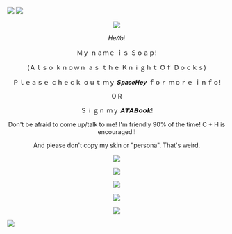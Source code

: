 ![](https://komarev.com/ghpvc/?username=slipperysoaps&color=blue&label=Soap+Enjoyers)
<img src="https://external-media.spacehey.net/media/sq1Igc9v90SsixyeN_M8HnyDwoNGwjc0m6bU3PezDYi4=/https://scontent-mia3-2.cdninstagram.com/v/t1.15752-9/566601515_1753589735292744_8219985084219730879_n.png?_nc_cat=107&ccb=1-7&_nc_sid=0024fc&_nc_ohc=seM-6RKfFqcQ7kNvwGSZhBS&_nc_oc=AdnCXRqstzdaIuIRy9BPu-dyw1h_-19q7wHBkOHVkYJpTv7Pe1v_VqsbJymvt9F15UI&_nc_zt=23&_nc_ht=scontent-mia3-2.cdninstagram.com&oh=03_Q7cD3gGnI-wltQIrEaEDlaPTTid4gbUF-gvUYfM91cc6NusJTg&oe=691A3EA8">
<p align="center"> 
  <img src="https://adriansblinkiecollection.neocities.org/dividers/sparkles6.gif"/>
</p>
 <p align="center">
 𝐻𝑒𝓁𝓁𝑜!
</p>
<p align="center"> Ｍｙ ｎａｍｅ ｉｓ Ｓｏａｐ!
 </p>
 <p align="center">
   (Ａｌｓｏ ｋｎｏｗｎ ａｓ ｔｈｅ Ｋｎｉｇｈｔ Ｏｆ Ｄｏｃｋｓ)
   </p>
   <p align="center"> Ｐｌｅａｓｅ ｃｈｅｃｋ ｏｕｔ ｍｙ 𝑺𝒑𝒂𝒄𝒆𝑯𝒆𝒚 ｆｏｒ ｍｏｒｅ ｉｎｆｏ!
 </p> 
 <p align="center"> O R 
 </p>
 <p align="center"> Ｓｉｇｎ ｍｙ 𝘼𝙏𝘼𝘽𝙤𝙤𝙠!
 </p>
 <p align="center"> Don't be afraid to come up/talk to me! I'm friendly 90% of the time! C + H is encouraged!!
 </p>
 <p align="center"> And please don't copy my skin or "persona". That's weird.
 </p>
 <p align="center">
  <img src="[https://adriansblinkiecollection.neocities.org/dividers/sparkles6.gif"/>
 </p>
 <p align="center">
  <img src="https://adriansblinkiecollection.neocities.org/dividers/sparkles6.gif"/>
</p>
<p align="center">
  <img src="https://external-media.spacehey.net/media/sJisnKRCHfWIapqGFsY_N4_i4QDoMmUC6ziQCHEWAS20=/https://scontent-mia3-2.xx.fbcdn.net/v/t1.15752-9/566548226_1535901047765614_398533101484701270_n.jpg?_nc_cat=103&ccb=1-7&_nc_sid=0024fc&_nc_ohc=Yv3QZopIuYkQ7kNvwGH1L3s&_nc_oc=AdkzTrPfelQJgv6YxgAPE9IW4Ip7UENSfGKmHvqaGKffnYtoQ4r0UJmvgV_Ufuvv7bU&_nc_ad=z-m&_nc_cid=0&_nc_zt=23&_nc_ht=scontent-mia3-2.xx&oh=03_Q7cD3gF75Fklw-YKA5kKZ5yqD0x3vplqJGi2BpA7w5tGBXY6hw&oe=691A43D5"/>
</p>
<p align="center">
  <img src="https://external-media.spacehey.net/media/srjaz7oBOP5l7AqK51rpC5m2zmYLeTPVb2KmpcjZY7H4=/https://scontent-mia3-3.xx.fbcdn.net/v/t1.15752-9/566593175_1520632502173617_6935195492543815046_n.jpg?_nc_cat=110&ccb=1-7&_nc_sid=0024fc&_nc_ohc=Vsselj0qpb4Q7kNvwGhW_ki&_nc_oc=Adko_8oj9ao6boJ8woodcUxVVvH1VAPfLky2XpWzcb9rXfzj5FhviuSO4uIEwT8U-80&_nc_ad=z-m&_nc_cid=0&_nc_zt=23&_nc_ht=scontent-mia3-3.xx&oh=03_Q7cD3gEJ09uPBOBJW9WhJqayeXuK7kT0TX0l0S8b2MZnZ1ImZQ&oe=691B3A72"/>
</p>
<p align="center">
  <img src="https://external-media.spacehey.net/media/s4Ta273rLtVuET9qbGsHKv6gwLqS8LfSfSUK3vncPwCk=/https://scontent-mia3-2.xx.fbcdn.net/v/t1.15752-9/566483800_856786636775851_9177221251071367707_n.jpg?_nc_cat=103&ccb=1-7&_nc_sid=0024fc&_nc_ohc=8jK2pidw854Q7kNvwHm2cg0&_nc_oc=Adm-2JvI2jeNOlk7Oid_bg6Pg9M3XP7_0d2SIfkCLzTQLgAtPYDB05DVxODSsVc92lk&_nc_ad=z-m&_nc_cid=0&_nc_zt=23&_nc_ht=scontent-mia3-2.xx&oh=03_Q7cD3gGDkVQz-vS_7gscVpeN7ih3YaQEhRGzt-aGyIkYKL_HLw&oe=691A37B4"/>
</p>
<img src="https://scontent-mia5-2.xx.fbcdn.net/v/t1.15752-9/566671455_837251245316663_7660811383820208479_n.png?_nc_cat=100&ccb=1-7&_nc_sid=0024fc&_nc_ohc=By4lqlXMUPoQ7kNvwFtTKuN&_nc_oc=AdkgkJP5TjWwQLVPVZTNPKzrfl5UBfP4kEqDxtkSiFoy7SJXZMtZX7HusGZr0v5BgtA&_nc_ad=z-m&_nc_cid=0&_nc_zt=23&_nc_ht=scontent-mia5-2.xx&oh=03_Q7cD3gGk7gKKtCD7lSj2hnYdzMJhg2xunCFZxKiaR_PmyCA-Fg&oe=6921F619"/>


